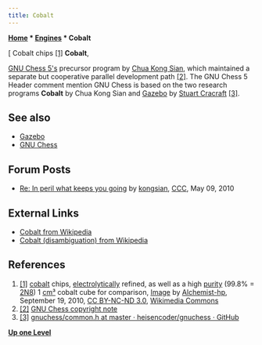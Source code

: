 ```yaml
---
title: Cobalt
---
```

**[Home](Home "Home") * [Engines](Engines "Engines") * Cobalt**

\[ Cobalt chips <a id="cite-note-1" href="#cite-ref-1">[1]</a>
**Cobalt**,

[GNU Chess 5's](GNU_Chess "GNU Chess") precursor program by [Chua Kong Sian](Chua_Kong_Sian "Chua Kong Sian"), which maintained a separate but cooperative parallel development path <a id="cite-note-2" href="#cite-ref-2">[2]</a>.
The GNU Chess 5 Header comment mention GNU Chess is based on the two research programs **Cobalt** by Chua Kong Sian and [Gazebo](Gazebo "Gazebo") by [Stuart Cracraft](Stuart_Cracraft "Stuart Cracraft") <a id="cite-note-3" href="#cite-ref-3">[3]</a>.

## See also

- [Gazebo](Gazebo "Gazebo")
- [GNU Chess](GNU_Chess "GNU Chess")

## Forum Posts

- [Re: In peril what keeps you going](http://www.talkchess.com/forum/viewtopic.php?t=34202&start=8) by [kongsian](Chua_Kong_Sian "Chua Kong Sian"), [CCC](CCC "CCC"), May 09, 2010

## External Links

- [Cobalt from Wikipedia](https://en.wikipedia.org/wiki/Cobalt)
- [Cobalt (disambiguation) from Wikipedia](<https://en.wikipedia.org/wiki/Cobalt_(disambiguation)>)

## References

1. <a id="cite-ref-1" href="#cite-note-1">[1]</a> [cobalt](https://en.wikipedia.org/wiki/Cobalt) chips, [electrolytically](https://en.wikipedia.org/wiki/Electrolysis) refined, as well as a high [purity](https://en.wikipedia.org/wiki/Purity) (99.8% = [2N8](<https://en.wikipedia.org/wiki/Nine_(purity)>)) 1 [cm³](https://en.wikipedia.org/wiki/Cubic_centimetre) cobalt cube for comparison, [Image](https://commons.wikimedia.org/wiki/File:Kobalt_electrolytic_and_1cm3_cube.jpg) by [Alchemist-hp](https://commons.wikimedia.org/wiki/User:Alchemist-hp), September 19, 2010, [CC BY-NC-ND 3.0](https://creativecommons.org/licenses/by-nc-nd/3.0/), [Wikimedia Commons](https://en.wikipedia.org/wiki/Wikimedia_Commons)
1. <a id="cite-ref-2" href="#cite-note-2">[2]</a> [GNU Chess copyright note](https://svn.exactcode.de/t2/trunk/package/games/gnuchess/gnuchess.desc)
1. <a id="cite-ref-3" href="#cite-note-3">[3]</a> [gnuchess/common.h at master · heisencoder/gnuchess · GitHub](https://github.com/heisencoder/gnuchess/blob/master/src/common.h)

**[Up one Level](Engines "Engines")**

